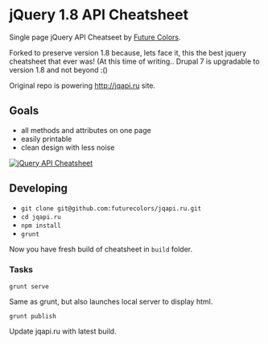 # jQuery 1.8 API Cheatsheet

Single page jQuery API Cheatseet by [Future Colors].

Forked to preserve version 1.8 because, lets face it, this the best jquery cheatsheet that ever was!
(At this time of writing.. Drupal 7 is upgradable to version 1.8 and not beyond :()


Original repo is powering http://jqapi.ru site.



## Goals

* all methods and attributes on one page
* easily printable
* clean design with less noise

[![jQuery API Cheatsheet](https://raw.github.com/futurecolors/jqapi.ru/master/jquery_cheatsheet.png "screenshot")](http://jqapi.ru)

## Developing

* `git clone git@github.com:futurecolors/jqapi.ru.git`
* `cd jqapi.ru`
* `npm install`
* `grunt`

Now you have fresh build of cheatsheet in `build` folder.

### Tasks

    grunt serve
Same as grunt, but also launches local server to display html.

    grunt publish
Update jqapi.ru with latest build.

[Future Colors]: http://futurecolors.ru
